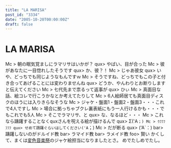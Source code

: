 ```yaml
---
title: "LA MARISA"
post_id: "3334"
date: "2005-10-20T00:00:00Z"
draft: false
---
```


# LA MARISA

Mc > 朝の眠気覚ましにラマリサはいかが？ qux> やばい、目が合った Mc > 彼があなたに一目惚れしたそうです qux> か、彼？！ Mc > じゃあ彼女 qux> いや、どっちでも同じようなもんですｗ Mc > そうですね、どっちでもこの子と付き合ってあげることには変わりませんね qux> どうか、やんわりとお断りしますと伝えてください Mc > 七代先まで祟るって返事が qux> ひぃ Mc > 真面目な話、絵コレで行こうかなとか考えてたりして Mc > 6人絵師居ても真面目ディスクのほうには入りきらなそうな Mc > ジャケ・盤面1・盤面2・盤面3・・・これで4人ですし Mc > 場合に拠っちゃブクレ裏表紙にもう一人行けるかも・・・でもこれでも5人 Mc > そこでラマリサ、と qux> な、なるほど・・・ Mc > これなら躊躇することなくquxさんを呪える絵が描けるんで qux> Σ('A`；) Mc > ｳﾌﾌﾌﾌﾌﾌ qux> せめて躊躇ぐらいはしてください('A`；) Mc > だが断る qux> ('A`：) bar> 躊躇しないのがドルイド教 bar> ラマイド教 bar> ラメイド教 foo> 賢い かくして、まくは[変色音楽祭](http://lama.danmaq.com/lamarisa/)のジャケ絵担当になりましたとさ。 めでたしめでたし。
